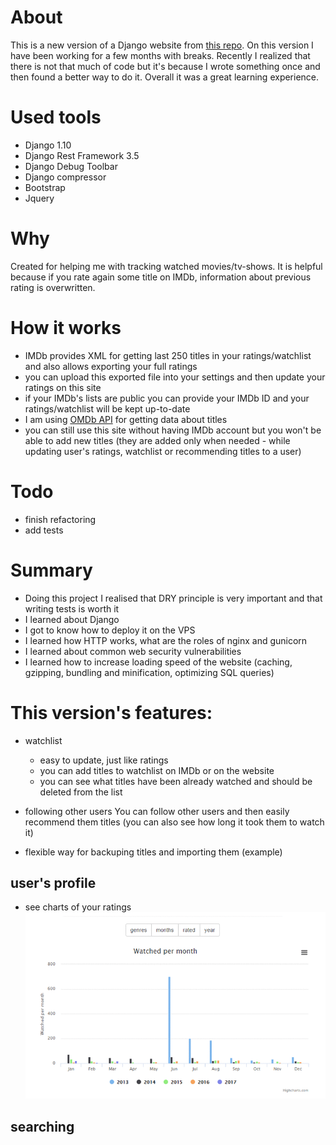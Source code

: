 # About
This is a new version of a Django website from [this repo](https://github.com/kierrez/website/blob/master/README.md).
On this version I have been working for a few months with breaks. Recently I realized that there is not that much of code but it's because I wrote something once and then found a better way to do it. Overall it was a great learning experience.

# Used tools
* Django 1.10
* Django Rest Framework 3.5
* Django Debug Toolbar
* Django compressor
* Bootstrap
* Jquery

# Why
Created for helping me with tracking watched movies/tv-shows.
It is helpful because if you rate again some title on IMDb, information about previous rating is overwritten.

# How it works
* IMDb provides XML for getting last 250 titles in your ratings/watchlist and also allows exporting your full ratings
* you can upload this exported file into your settings and then update your ratings on this site
* if your IMDb's lists are public you can provide your IMDb ID and your ratings/watchlist will be kept up-to-date
* I am using [OMDb API](http://www.omdbapi.com/) for getting data about titles 
* you can still use this site without having IMDb account but you won't be able to add new titles (they are added only when needed - while updating user's ratings, watchlist or recommending titles to a user)

# Todo
* finish refactoring
* add tests

# Summary
* Doing this project I realised that DRY principle is very important and that writing tests is worth it
* I learned about Django
* I got to know how to deploy it on the VPS
* I learned how HTTP works, what are the roles of nginx and gunicorn
* I learned about common web security vulnerabilities
* I learned how to increase loading speed of the website (caching, gzipping, bundling and minification, optimizing SQL queries)

# This version's features:
* watchlist
  * easy to update, just like ratings
  * you can add titles to watchlist on IMDb or on the website
  * you can see what titles have been already watched and should be deleted from the list
* following other users
You can follow other users and then easily recommend them titles (you can also see how long it took them to watch it)

* flexible way for backuping titles and importing them (example)

## user's profile
* see charts of your ratings
![charts](/zscreens/charts.gif)
## searching